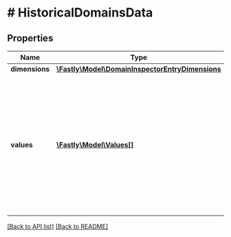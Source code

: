 # # HistoricalDomainsData

## Properties

Name | Type | Description | Notes
------------ | ------------- | ------------- | -------------
**dimensions** | [**\Fastly\Model\DomainInspectorEntryDimensions**](DomainInspectorEntryDimensions.md) |  | [optional] 
**values** | [**\Fastly\Model\Values[]**](Values.md) | An array of values representing the metric values at each point in time. Note that this dataset is sparse: only the keys with non-zero values will be included in the record. | [optional] 


[[Back to API list]](../../README.md#endpoints) [[Back to README]](../../README.md)
